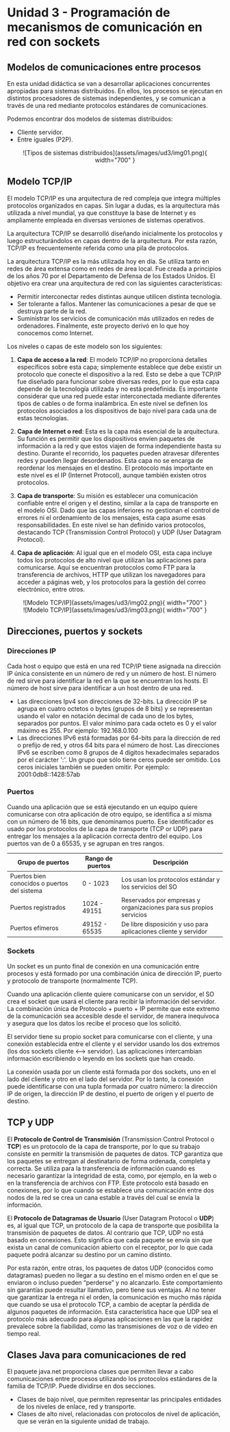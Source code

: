 # Unidad 3 - Programación de mecanismos de comunicación en red con sockets

## Modelos de comunicaciones entre procesos

En esta unidad didáctica se van a desarrollar aplicaciones concurrentes apropiadas para sistemas distribuidos. En ellos, los procesos se ejecutan en distintos procesadores de sistemas independientes, y se comunican a través de una red mediante protocolos estándares de comunicaciones.

Podemos encontrar dos modelos de sistemas distribuidos:

- Cliente servidor.
- Entre iguales (P2P).

<center>![Tipos de sistemas distribuidos](assets/images/ud3/img01.png){ width="700" }</center>

## Modelo TCP/IP

El modelo TCP/IP es una arquitectura de red compleja que integra múltiples protocolos organizados en capas. Sin lugar a dudas, es la arquitectura más utilizada a nivel mundial, ya que constituye la base de Internet y es ampliamente empleada en diversas versiones de sistemas operativos.

La arquitectura TCP/IP se desarrolló diseñando inicialmente los protocolos y luego estructurándolos en capas dentro de la arquitectura. Por esta razón, TCP/IP es frecuentemente referida como una pila de protocolos.

La arquitectura TCP/IP es la más utilizada hoy en día. Se utiliza tanto en redes de área extensa como en redes de área local. Fue creada a principios de los años 70 por el Departamento de Defensa de los Estados Unidos. El objetivo era crear una arquitectura de red con las siguientes características:

* Permitir interconectar redes distintas aunque utilicen distinta tecnología.
* Ser tolerante a fallos. Mantener las comunicaciones a pesar de que se destruya parte de la red.
* Suministrar los servicios de comunicación más utilizados en redes de ordenadores. Finalmente, este proyecto derivó en lo que hoy conocemos como Internet.

Los niveles o capas de este modelo son los siguientes:

1. **Capa de acceso a la red**: El modelo TCP/IP no proporciona detalles específicos sobre esta capa; simplemente establece que debe existir un protocolo que conecte el dispositivo a la red. Esto se debe a que TCP/IP fue diseñado para funcionar sobre diversas redes, por lo que esta capa depende de la tecnología utilizada y no está predefinida. Es importante considerar que una red puede estar interconectada mediante diferentes tipos de cables o de forma inalámbrica. En este nivel se definen los protocolos asociados a los dispositivos de bajo nivel para cada una de estas tecnologías.

2. **Capa de Internet o red**: Esta es la capa más esencial de la arquitectura. Su función es permitir que los dispositivos envíen paquetes de información a la red y que estos viajen de forma independiente hasta su destino. Durante el recorrido, los paquetes pueden atravesar diferentes redes y pueden llegar desordenados. Esta capa no se encarga de reordenar los mensajes en el destino. El protocolo más importante en este nivel es el IP (Internet Protocol), aunque también existen otros protocolos.

3. **Capa de transporte**: Su misión es establecer una comunicación confiable entre el origen y el destino, similar a la capa de transporte en el modelo OSI. Dado que las capas inferiores no gestionan el control de errores ni el ordenamiento de los mensajes, esta capa asume esas responsabilidades. En este nivel se han definido varios protocolos, destacando TCP (Transmission Control Protocol) y UDP (User Datagram Protocol).

4. **Capa de aplicación**: Al igual que en el modelo OSI, esta capa incluye todos los protocolos de alto nivel que utilizan las aplicaciones para comunicarse. Aquí se encuentran protocolos como FTP para la transferencia de archivos, HTTP que utilizan los navegadores para acceder a páginas web, y los protocolos para la gestión del correo electrónico, entre otros.

<center>![Modelo TCP/IP](assets/images/ud3/img02.png){ width="700" }</center>

<center>![Modelo TCP/IP](assets/images/ud3/img03.png){ width="700" }</center>

## Direcciones, puertos y sockets

### Direcciones IP

Cada host o equipo que está en una red TCP/IP tiene asignada na dirección IP única consistente en un número de red y un número de host. El número de red sirve para identificar la red en la que se encuentran los hosts. El número de
host sirve para identificar a un host dentro de una red.

- Las direcciones Ipv4 son direcciones de 32-bits. La dirección IP se agrupa en cuatro octetos o bytes (grupos de 8 bits) y se representan usando el valor en notación decimal de cada uno de los bytes, separados por puntos. El valor mínimo para cada octeto es 0 y el valor máximo es 255. Por ejemplo: 192.168.0.100
- Las direcciones IPv6 está formadas por 64-bits para la dirección de red o prefijo de red, y otros 64 bits para el número de host. Las direcciones IPv6 se escriben como 8 grupos de 4 dígitos hexadecimales separados por el carácter ':'. Un grupo que sólo tiene ceros puede ser omitido. Los ceros iniciales también se pueden omitir. Por ejemplo: 2001:0db8::1428:57ab

### Puertos

Cuando una aplicación que se está ejecutando en un equipo quiere comunicarse con otra aplicación de otro equipo, se identifica a sí misma con un número de 16 bits, que denominamos puerto. Ese identificador es usado por los protocolos de la capa de transporte (TCP or UDP) para entregar los mensajes a la aplicación correcta dentro del equipo. Los puertos van de 0 a 65535, y se agrupan en tres rangos.

| Grupo de puertos | Rango de puertos | Descripción |
| ----------------| ---------------- | ------------- |
| Puertos bien conocidos o puertos del sistema | 0 - 1023 | Los usan los protocolos estándar y los servicios del SO |
| Puertos registrados | 1024 - 49151 | Reservados por empresas y organizaciones para sus propios servicios | 
| Puertos efímeros | 49152 - 65535 | De libre disposición y uso para aplicaciones cliente y servidor |

### Sockets

Un socket es un punto final de conexión en una comunicación entre procesos y está formado por una combinación única de dirección IP, puerto y protocolo de transporte (normalmente TCP).

Cuando una aplicación cliente quiere comunicarse con un servidor, el SO crea el socket que usará el cliente para recibir la información del servidor. La combinación única de Protocolo + puerto + IP permite que este extremo de la
comunicación sea accesible desde el servidor, de manera inequívoca y asegura que los datos los recibe el proceso que los solicitó.

El servidor tiene su propio socket para comunicarse con el cliente, y una conexión establecida entre el cliente y el servidor usando los dos extremos (los dos sockets cliente <--> servidor). Las aplicaciones intercambian información escribiendo o leyendo en los sockets que han creado.

La conexión usada por un cliente está formada por dos sockets, uno en el lado del cliente y otro en el lado del servidor. Por lo tanto, la conexión puede identificarse con una tupla formada por cuatro número: la dirección IP de origen, la dirección IP de destino, el puerto de origen y el puerto de destino.

## TCP y UDP

El **Protocolo de Control de Transmisión** (Transmission Control Protocol o **TCP**) es un protocolo de la capa de transporte, por lo que su trabajo consiste en permitir la transmisión de paquetes de datos. TCP garantiza que los paquetes se entregan al destinatario de forma ordenada, completa y correcta. Se utiliza para la transferencia de información cuando es necesario garantizar la integridad de esta, como, por ejemplo, en la web o en la transferencia de archivos con FTP. Este protocolo está basado en conexiones, por lo que cuando se establece una comunicación entre dos nodos de la red se crea un cana estable a través del cual se envía la información.

El **Protocolo de Datagramas de Usuario** (User Datagram Protocol o **UDP**) es, al igual que TCP, un protocolo de la capa de transporte que posibilita la transmisión de paquetes de datos. Al contrario que TCP, UDP no está basado en conexiones. Esto significa que cada paquete se envía sin que exista un canal de comunicación abierto con el receptor,
por lo que cada paquete podrá alcanzar su destino por un camino distinto.

Por esta razón, entre otras, los paquetes de datos UDP (conocidos como datagramas) pueden no llegar a su destino en el mismo orden en el que se enviaron o incluso pueden “perderse” y no alcanzarlo. Este comportamiento sin garantías puede resultar llamativo, pero tiene sus ventajas. Al no tener que garantizar la entrega ni el orden, la
comunicación es mucho más rápida que cuando se usa el protocolo TCP, a cambio de aceptar la pérdida de algunos paquetes de información. Esta característica hace que UDP sea el protocolo más adecuado para algunas aplicaciones en las que la rapidez prevalece sobre la fiabilidad, como las transmisiones de voz o de vídeo en tiempo real.

## Clases Java para comunicaciones de red

El paquete java.net proporciona clases que permiten llevar a cabo comunicaciones entre procesos utilizando los protocolos estándares de la familia de TCP/IP. Puede dividirse en dos secciones.

- Clases de bajo nivel, que permiten representar las principales entidades de los niveles de enlace, red y transporte.
- Clases de alto nivel, relacionadas con protocolos de nivel de aplicación, que se verán en la siguiente unidad de trabajo.
